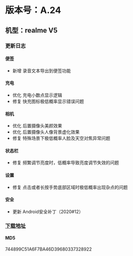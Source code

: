 # 版本号：A.24
## 机型：realme V5
### 更新日志
#### 便签
- 新增 录音文本导出到便签功能
#### 充电
- 优化 充电小数点显示逻辑
- 修复 快充图标极低概率显示错误问题
#### 相机
- 优化 后置摄像头美颜效果
- 优化 后置摄像头人像背景虚化效果
- 修复 特殊场景下极低概率人脸及天空对焦异常问题
#### 状态栏
- 修复 频繁调节亮度时，低概率导致亮度调节失效的问题
#### 设置
- 修复 点击或者长按手势底部区域时极低概率出现杂点的问题
#### 安全
- 更新 Android安全补丁（2020#12）

### [下载地址](https://download.c.realme.com/osupdate/RMX2111_11_OTA_0240_all_HuL4e2QCCj1K.ozip)

#### MD5
744899C51A6F7BA46D39680337328922
